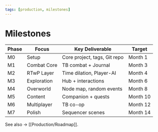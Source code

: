 ```yaml
---
tags: [production, milestones]
---
```


# Milestones

| Phase | Focus | Key Deliverable | Target |
|--------|--------|----------------|---------|
| M0 | Setup | Core project, tags, Git repo | Month 1 |
| M1 | Combat Core | TB combat + Journal | Month 3 |
| M2 | RTwP Layer | Time dilation, Player-AI | Month 4 |
| M3 | Exploration | Hub + interactions | Month 6 |
| M4 | Overworld | Node map, random events | Month 8 |
| M5 | Content | Companion + quests | Month 10 |
| M6 | Multiplayer | TB co-op | Month 12 |
| M7 | Polish | Sequencer scenes | Month 14 |

See also → [[Production/Roadmap]].
